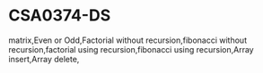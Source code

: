 # CSA0374-DS
matrix,Even or Odd,Factorial without recursion,fibonacci without recursion,factorial using recursion,fibonacci using recursion,Array insert,Array delete,
